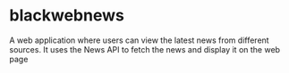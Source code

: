 # blackwebnews
A web application where users can view the latest news from different sources. It uses the News API to fetch the news and display it on the web page 
